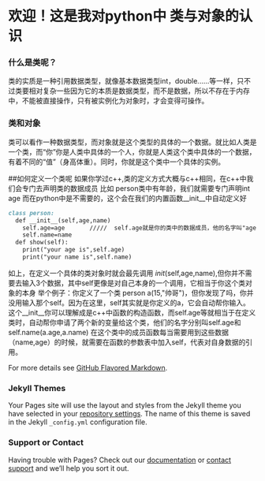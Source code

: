 # 欢迎！这是我对python中 类与对象的认识

### 什么是类呢？
类的实质是一种引用数据类型，就像基本数据类型int，double......等一样，只不过类要相对复杂一些因为它的本质是数据类型，而不是数据，所以不存在于内存中，不能被直接操作，只有被实例化为对象时，才会变得可操作。
### 类和对象
类可以看作一种数据类型，而对象就是这个类型的具体的一个数据。就比如人类是一个类，而“你”你是人类中具体的一个人，你就是人类这个类中具体的一个数据，有着不同的“值”（身高体重）。同时，你就是这个类中一个具体的实例。

##如何定义一个类呢
如果你学过c++,类的定义方式大概与c++相同，在c++中我们会专门去声明类的数据成员
比如 person类中有年龄，我们就需要专门声明int age
而在python中是不需要的，这个会在我们的内置函数__init__中自动定义好
```markdown
class person:
  def __init__(self,age,name)
    self.age=age       /////  self.age就是你的类中的数据成员，他的名字叫"age"
    self.name=name
  def show(self):
    print("your age is",self.age)
    print("your name is",self.name)
```
如上，在定义一个具体的类对象时就会最先调用 _init_(self,age,name),但你并不需要去输入3个数据，其中self更像是对自己本身的一个调用，它相当于你这个类对象的本身
举个例子：你定义了一个类 person a(15,"帅哥")，但你发现了吗，你并没用输入那个self。因为在这里，self其实就是你定义的a，它会自动帮你输入。
这个__init__你可以理解成是c++中函数的构造函数，而self.age等就相当于在定义类时，自动帮你申请了两个新的变量给这个类，他们的名字分别叫self.age和self.name(a.age,a.name)
在这个类中的成员函数每当需要用到这些数据（name,age）的时候，就需要在函数的参数表中加入self，代表对自身数据的引用。

For more details see [GitHub Flavored Markdown](https://guides.github.com/features/mastering-markdown/).

### Jekyll Themes

Your Pages site will use the layout and styles from the Jekyll theme you have selected in your [repository settings](https://github.com/53975327/53975327.github.io/settings). The name of this theme is saved in the Jekyll `_config.yml` configuration file.

### Support or Contact

Having trouble with Pages? Check out our [documentation](https://help.github.com/categories/github-pages-basics/) or [contact support](https://github.com/contact) and we’ll help you sort it out.
